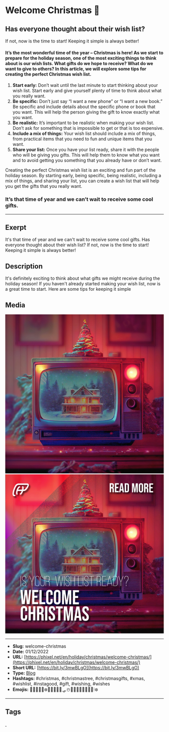 # Welcome Christmas 🎄
## Has everyone thought about their wish list?

If not, now is the time to start!
Keeping it simple is always better!

#### It’s the most wonderful time of the year – Christmas is here! As we start to prepare for the holiday season, one of the most exciting things to think about is our wish lists. What gifts do we hope to receive? What do we want to give to others? In this article, we will explore some tips for creating the perfect Christmas wish list.

1. **Start early:** Don’t wait until the last minute to start thinking about your wish list. Start early and give yourself plenty of time to think about what you really want.
2. **Be specific:** Don’t just say “I want a new phone” or “I want a new book.” Be specific and include details about the specific phone or book that you want. This will help the person giving the gift to know exactly what you want.
3. **Be realistic:** It’s important to be realistic when making your wish list. Don’t ask for something that is impossible to get or that is too expensive.
4. **Include a mix of things:** Your wish list should include a mix of things, from practical items that you need to fun and unique items that you want.
5. **Share your list:** Once you have your list ready, share it with the people who will be giving you gifts. This will help them to know what you want and to avoid getting you something that you already have or don’t want.

Creating the perfect Christmas wish list is an exciting and fun part of the holiday season. By starting early, being specific, being realistic, including a mix of things, and sharing your list, you can create a wish list that will help you get the gifts that you really want.

### It’s that time of year and we can’t wait to receive some cool gifts.
------------
## Exerpt
It's that time of year and we can't wait to receive some cool gifts. Has everyone thought about their wish list? If not, now is the time to start! Keeping it simple is always better!
## Description
It's definitely exciting to think about what gifts we might receive during the holiday season! If you haven't already started making your wish list, now is a great time to start. Here are some tips for keeping it simple
## Media
<img src="media/25d0242d/welcome-christmas.jpg" loading="lazy"><br>
<img src="media/6bd38c6e/cover-welcome-christmas.jpg" loading="lazy"><br>

------------
- **Slug:** welcome-christmas
- **Date:** 01/12/2022
- **URL:** [https://phixel.net/en/holiday/christmas/welcome-christmas/](https://phixel.net/en/holiday/christmas/welcome-christmas/)
- **Short URL:** [https://bit.ly/3mwBLgO](https://bit.ly/3mwBLgO)
- **Type:** [Blog](#blog)
- **Hashtags:** #christmas, #christmastree, #christmasgifts, #xmas, #wishlist, #instagood, #gift, #wishing, #wishes
- **Emojis:** 🎁🎅🏻🎄🦌❄️🎄🎅🤶🏽🦌🛷☃️🥂👨‍👨‍👧‍👶🧦🔔🎶🕯❄️

------------
## Tags
[ ](# )
